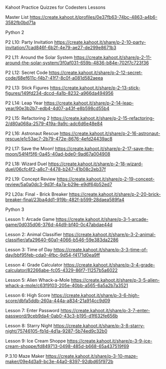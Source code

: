 Kahoot Practice Quizzes for Codesters Lessons

Master List
https://create.kahoot.it/profiles/0e37fb63-74bc-4863-a4b6-3582fb0bd71a


Python 2

P2 L10: Party Invitation
https://create.kahoot.it/share/p-2-10-party-invitation/7cad846f-6b2f-4e79-ae27-de299e8671b3

P2 L11: Around the Solar System
https://create.kahoot.it/share/p-2-11-around-the-solar-system/3f0af031-659b-4836-b84e-702f7c723f36

P2 L12: Secret Code
https://create.kahoot.it/share/p-2-12-secret-code/68ef611c-f4b7-41f7-8c0f-a081d582aeea

P2 L13: Stick Figures
https://create.kahoot.it/share/p-2-13-stick-figures/149fd234-dccd-4a1b-8232-a966da494956

P2 L14: Leap Year
https://create.kahoot.it/share/p-2-14-leap-year/90e3b2b7-edb4-4d07-a43f-e8b598cd55b4

P2 L15: Refactoring 2
https://create.kahoot.it/share/p-2-15-refactoring-2/d80a068a-2579-419a-9a9c-adc6d6e48e84

P2 L16: Astronaut Rescue
https://create.kahoot.it/share/p-2-16-astronaut-rescue/e1c53ac7-2b79-472e-8676-4efd24439ac8

P2 L17: Save the Moon!
https://create.kahoot.it/share/p-2-17-save-the-moon/54f4f5f6-0a45-40ad-bde0-9ad67a004908

P2 L18: Wizard Duel
https://create.kahoot.it/share/p-2-18-wizard-duel/06cfc4f2-a8c7-4478-b247-41b08c2eb37f

P2 L19: Concept Review
https://create.kahoot.it/share/p-2-19-concept-review/5a0a0dc3-9d3f-4a7a-b29e-e9df64b52ed7

P2 L20a: Final - Brick Breaker
https://create.kahoot.it/share/p-2-20-brick-breaker-final/23ba4dd1-919b-482f-b599-28daea589fa4



Python 3

Lesson 1: Arcade Game
https://create.kahoot.it/share/p-3-1-arcade-game/0d035d06-376d-44d9-bf40-0c47abdae44d

Lesson 2: Animal Classifier
https://create.kahoot.it/share/p-3-2-animal-classifier/afa29640-60a1-4066-b546-59e383da2286

Lesson 3: Time of Day
https://create.kahoot.it/share/p-3-3-time-of-day/bbf95feb-cda0-4fbc-9d54-f4171d0ea9ff

Lesson 4: Grade Calculator
https://create.kahoot.it/share/p-3-4-grade-calculator/82266abe-fc05-4329-86f7-11257b5a6022

Lesson 5: Alien Whack-a-Mole
https://create.kahoot.it/share/p-3-5-alien-whack-a-mole/c63f9103-205e-40bb-a565-6a5a2b7a3521

Lesson 6: High Score
https://create.kahoot.it/share/p-3-6-high-score/dbfa5ddb-260a-444a-a834-21a914cc9d09

Lesson 7: Enter Password
https://create.kahoot.it/share/p-3-7-enter-password/9ceb9da4-0ab0-43c3-b195-d1f632fe656b

Lesson 8: Starry Night
https://create.kahoot.it/share/p-3-8-starry-night/75746105-fb1d-4d1a-9287-5b74ed9c32b0

Lesson 9: Ice Cream Shoppe
https://create.kahoot.it/share/p-3-9-ice-cream-shoppe/fd849713-0498-485d-b668-65a437519f69
 
P.3.10 Maze Maker
https://create.kahoot.it/share/p-3-10-maze-maker/09e4d3a9-bc3e-44a0-8397-92dbd65f972b
